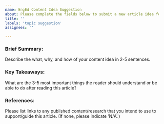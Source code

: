 ```yaml
---
name: EngEd Content Idea Suggestion
about: Please complete the fields below to submit a new article idea for review.
title: ''
labels: 'topic suggestion'
assignees: ''

---
```


### Brief Summary: 
Describe the what, why, and how of your content idea in 2-5 sentences.

### Key Takeaways: 
What are the 3-5 most important things the reader should understand or be able to do after reading this article?

### References: 
Please list links to any published content/research that you intend to use to support/guide this article. (If none, please indicate 'N/A'.)
